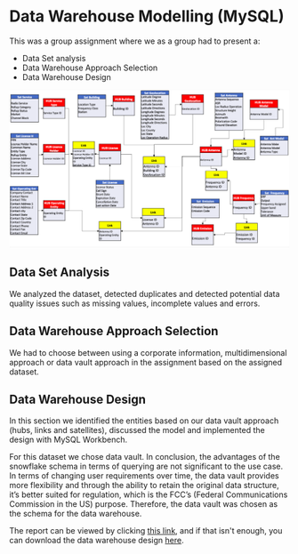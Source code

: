 # Data Warehouse Modelling (MySQL)
This was a group assignment where we as a group had to present a:
* Data Set analysis
* Data Warehouse Approach Selection
* Data Warehouse Design

![Logical Design](https://github.com/Jonashellevang/IE_MBD_2020/blob/master/Data%20Warehouse%20Modelling%20(MySQL)/Schema%20Logical%20Design.png)

## Data Set Analysis
We analyzed the dataset, detected duplicates and detected potential data quality issues such as missing values, incomplete values and errors. 

## Data Warehouse Approach Selection
We had to choose between using a corporate information, multidimensional approach or data vault approach in the assignment based on the assigned dataset.

## Data Warehouse Design
In this section we identified the entities based on our data vault approach (hubs, links and satellites), discussed the model and implemented the design with MySQL Workbench. 

For this dataset we chose data vault. In conclusion, the advantages of the snowflake schema in terms of querying are not significant to the use case. In terms of changing user requirements over time, the data vault provides more flexibility and through the ability to retain the original data structure, it’s better suited for regulation, which is the FCC’s (Federal Communications Commission in the US) purpose. Therefore, the data vault was chosen as the schema for the data warehouse.

The report can be viewed by clicking [this link](https://github.com/Jonashellevang/IE_MBD_2020/blob/master/Data%20Warehouse%20Modelling%20(MySQL)/Data%20Warehouse%20Design%20Report.pdf), and if that isn't enough, you can download the data warehouse design [here](https://github.com/Jonashellevang/IE_MBD_2020/blob/master/Data%20Warehouse%20Modelling%20(MySQL)/Data%20Vault%20Design.mwb).
